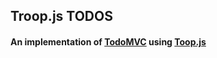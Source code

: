 ## Troop.js TODOS

#### An implementation of [TodoMVC](http://addyosmani.github.com/todomvc/) using [Toop.js](http://troopjs.github.com/)